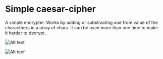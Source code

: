 # Simple caesar-cipher

A simple encrypter. Works by adding or substracting one
from value of the characthers in a array of chars.
It can be used more than one time to make it harder to decrypt.

![Alt text](https://github.com/tarik-celik/encrypt-decrypt/blob/main/IMG-20231231-WA0001.jpg)

![Alt texf](https://github.com/tarik-celik/encrypt-decrypt/blob/main/IMG-20231231-WA0002.jpg)
